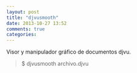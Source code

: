 ```yaml
---
layout: post
title: "djvusmooth"
date: 2013-10-27 13:52
comments: true
categories: 
---
```

Visor y manipulador gráfico de documentos djvu.

>$ djvusmooth archivo.djvu

